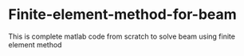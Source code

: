 # Finite-element-method-for-beam

This is complete matlab code from scratch to solve beam using finite element method
